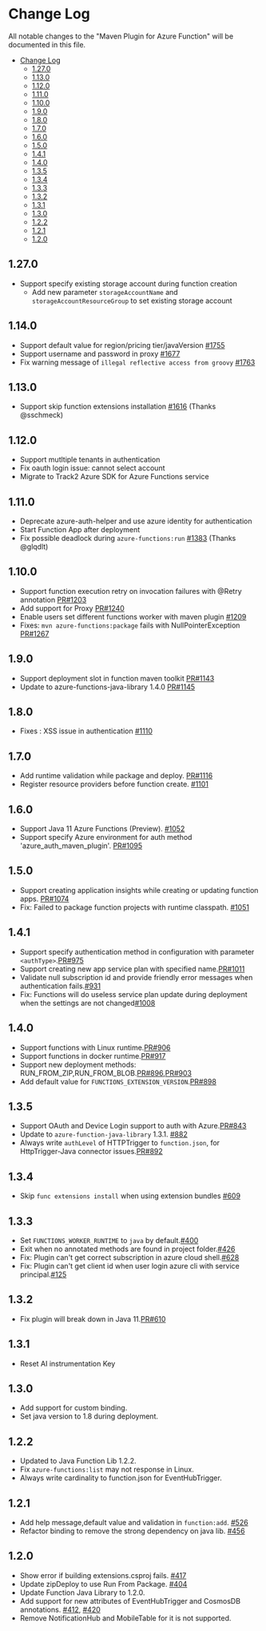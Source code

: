 # Change Log
All notable changes to the "Maven Plugin for Azure Function" will be documented in this file.
- [Change Log](#change-log)
  - [1.27.0](#1270)
  - [1.13.0](#1130)
  - [1.12.0](#1120)
  - [1.11.0](#1110)
  - [1.10.0](#1100)
  - [1.9.0](#190)
  - [1.8.0](#180)
  - [1.7.0](#170)
  - [1.6.0](#160)
  - [1.5.0](#150)
  - [1.4.1](#141)
  - [1.4.0](#140)
  - [1.3.5](#135)
  - [1.3.4](#134)
  - [1.3.3](#133)
  - [1.3.2](#132)
  - [1.3.1](#131)
  - [1.3.0](#130)
  - [1.2.2](#122)
  - [1.2.1](#121)
  - [1.2.0](#120)

## 1.27.0
- Support specify existing storage account during function creation
  - Add new parameter `storageAccountName` and `storageAccountResourceGroup` to set existing storage account

## 1.14.0
- Support default value for region/pricing tier/javaVersion [#1755](https://github.com/microsoft/azure-maven-plugins/pull/1761)
- Support username and password in proxy [#1677](https://github.com/microsoft/azure-maven-plugins/pull/1677)
- Fix warning message of `illegal reflective access from groovy` [#1763](https://github.com/microsoft/azure-maven-plugins/pull/1763)

## 1.13.0
- Support skip function extensions installation [#1616](https://github.com/microsoft/azure-maven-plugins/issues/1616) (Thanks @sschmeck)

## 1.12.0
- Support mutltiple tenants in authentication
- Fix oauth login issue: cannot select account
- Migrate to Track2 Azure SDK for Azure Functions service

## 1.11.0
- Deprecate azure-auth-helper and use azure identity for authentication 
- Start Function App after deployment 
- Fix possible deadlock during `azure-functions:run` [#1383](https://github.com/microsoft/azure-maven-plugins/issues/1383) (Thanks @glqdlt)

## 1.10.0
- Support function execution retry on invocation failures with @Retry annotation [PR#1203](https://github.com/microsoft/azure-maven-plugins/pull/1203)
- Add support for Proxy [PR#1240](https://github.com/microsoft/azure-maven-plugins/pull/1240)
- Enable users set different functions worker with maven plugin [#1209](https://github.com/microsoft/azure-maven-plugins/issues/1209)
- Fixes: `mvn azure-functions:package` fails with NullPointerException [PR#1267](https://github.com/microsoft/azure-maven-plugins/pull/1267)

## 1.9.0
- Support deployment slot in function maven toolkit [PR#1143](https://github.com/microsoft/azure-maven-plugins/pull/1143)
- Update to azure-functions-java-library 1.4.0 [PR#1145](https://github.com/microsoft/azure-maven-plugins/pull/1145)

## 1.8.0
- Fixes : XSS issue in authentication [#1110](https://github.com/microsoft/azure-maven-plugins/issues/1110) 

## 1.7.0
- Add runtime validation while package and deploy. [PR#1116](https://github.com/microsoft/azure-maven-plugins/pull/1116)
- Register resource providers before function create. [#1101](https://github.com/microsoft/azure-maven-plugins/pull/1101)

## 1.6.0
- Support Java 11 Azure Functions (Preview). [#1052](https://github.com/microsoft/azure-maven-plugins/issues/1052)
- Support specify Azure environment for auth method 'azure_auth_maven_plugin'. [PR#1095](https://github.com/microsoft/azure-maven-plugins/pull/1095)

## 1.5.0
- Support creating application insights while creating or updating function apps. [PR#1074](https://github.com/microsoft/azure-maven-plugins/pull/1074)
- Fix: Failed to package function projects with runtime classpath. [#1051](https://github.com/microsoft/azure-maven-plugins/issues/1051)

## 1.4.1
- Support specify authentication method in configuration with parameter `<authType>`.[PR#975](https://github.com/microsoft/azure-maven-plugins/pull/975)
- Support creating new app service plan with specified name.[PR#1011](https://github.com/microsoft/azure-maven-plugins/pull/1011)
- Validate null subscription id and provide friendly error messages when authentication fails.[#931](https://github.com/microsoft/azure-maven-plugins/issues/931)
- Fix: Functions will do useless service plan update during deployment when the settings are not changed[#1008](https://github.com/microsoft/azure-maven-plugins/issues/1008)

## 1.4.0
- Support functions with Linux runtime.[PR#906](https://github.com/microsoft/azure-maven-plugins/pull/906)
- Support functions in docker runtime.[PR#917](https://github.com/microsoft/azure-maven-plugins/pull/917)
- Support new deployment methods: RUN_FROM_ZIP,RUN_FROM_BLOB.[PR#896](https://github.com/microsoft/azure-maven-plugins/pull/896),[PR#903](https://github.com/microsoft/azure-maven-plugins/pull/903)
- Add default value for `FUNCTIONS_EXTENSION_VERSION`.[PR#898](https://github.com/microsoft/azure-maven-plugins/pull/898)

## 1.3.5
- Support OAuth and Device Login support to auth with Azure.[PR#843](https://github.com/microsoft/azure-maven-plugins/pull/843)
- Update to `azure-function-java-library` 1.3.1. [#882](https://github.com/microsoft/azure-maven-plugins/issues/822)
- Always write `authLevel` of HTTPTrigger to `function.json`, for HttpTrigger-Java connector issues.[PR#892](https://github.com/microsoft/azure-maven-plugins/pull/892)

## 1.3.4
- Skip `func extensions install` when using extension bundles [#609](https://github.com/microsoft/azure-maven-plugins/issues/609)

## 1.3.3
- Set `FUNCTIONS_WORKER_RUNTIME` to `java` by default.[#400](https://github.com/microsoft/azure-maven-plugins/issues/400)
- Exit when no annotated methods are found in project folder.[#426](https://github.com/microsoft/azure-maven-plugins/issues/426)
- Fix: Plugin can't get correct subscription in azure cloud shell.[#628](https://github.com/microsoft/azure-maven-plugins/issues/628)
- Fix: Plugin can't get client id when user login azure cli with service principal.[#125](https://github.com/microsoft/azure-maven-plugins/issues/125)

## 1.3.2
- Fix plugin will break down in Java 11.[PR#610](https://github.com/Microsoft/azure-maven-plugins/pull/610)

## 1.3.1
- Reset AI instrumentation Key

## 1.3.0
- Add support for custom binding.
- Set java version to 1.8 during deployment.

## 1.2.2
- Updated to Java Function Lib 1.2.2.
- Fix `azure-functions:list` may not response in Linux.
- Always write cardinality to function.json for EventHubTrigger.

## 1.2.1
- Add help message,default value and validation in `function:add`. [#526](https://github.com/Microsoft/azure-maven-plugins/pull/526)
- Refactor binding to remove the strong dependency on java lib. [#456](https://github.com/Microsoft/azure-maven-plugins/issues/456)

## 1.2.0
- Show error if building extensions.csproj fails. [#417](https://github.com/Microsoft/azure-maven-plugins/issues/417)
- Update zipDeploy to use Run From Package. [#404](https://github.com/Microsoft/azure-maven-plugins/issues/404)
- Update Function Java Library to 1.2.0.
- Add support for new attributes of EventHubTrigger and CosmosDB annotations. [#412](https://github.com/Microsoft/azure-maven-plugins/issues/412), [#420](https://github.com/Microsoft/azure-maven-plugins/issues/420)
- Remove NotificationHub and MobileTable for it is not supported.
